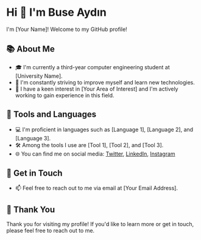 # Hi 👋 I'm Buse Aydın

I'm [Your Name]! Welcome to my GitHub profile!

## 📚 About Me

- 🎓 I'm currently a third-year computer engineering student at [University Name].
- 🌱 I'm constantly striving to improve myself and learn new technologies.
- 💼 I have a keen interest in [Your Area of Interest] and I'm actively working to gain experience in this field.

## 🚀 Tools and Languages

- 💻 I'm proficient in languages such as [Language 1], [Language 2], and [Language 3].
- 🛠️ Among the tools I use are [Tool 1], [Tool 2], and [Tool 3].
- 🌐 You can find me on social media: [Twitter](https://twitter.com/username), [LinkedIn](https://www.linkedin.com/in/username/), [Instagram](https://www.instagram.com/username/)

## 🤝 Get in Touch

- 📫 Feel free to reach out to me via email at [Your Email Address].

## 🌟 Thank You

Thank you for visiting my profile! If you'd like to learn more or get in touch, please feel free to reach out to me.
